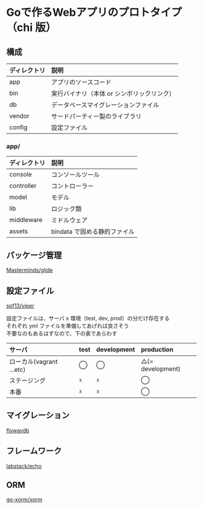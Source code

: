 # Goで作るWebアプリのプロトタイプ（chi 版）

## 構成

|ディレクトリ|説明|
|:---|:---|
|app|アプリのソースコード|
|bin|実行バイナリ（本体 or シンボリックリンク）|
|db|データベースマイグレーションファイル|
|vendor|サードパーティー製のライブラリ|
|config|設定ファイル|

### app/

|ディレクトリ|説明|
|:---|:---|
|console|コンソールツール|
|controller|コントローラー|
|model|モデル|
|lib|ロジック類|
|middleware|ミドルウェア|
|assets|bindata で固める静的ファイル|

## パッケージ管理

[Masterminds/glide](https://github.com/Masterminds/glide)

## 設定ファイル

[spf13/viper](https://github.com/spf13/viper)

設定ファイルは、サーバ x 環境（test, dev, prod）の分だけ存在する  
それぞれ yml ファイルを準備してあげれば良さそう  
不要なのもあるはずなので、下の表であらわす

|サーバ|test|development|production|
|:---|:---|:---|:---|
|ローカル(vagrant ...etc)|◯|◯|△(= development)|
|ステージング|☓|☓|◯|
|本番|☓|☓|◯|

## マイグレーション

[flywaydb](https://flywaydb.org/)

## フレームワーク

[labstack/echo](https://github.com/labstack/echo)

## ORM

[go-xorm/xorm](https://github.com/go-xorm/xorm)


